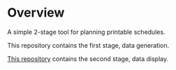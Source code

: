 # Overview
A simple 2-stage tool for planning printable schedules.

This repository contains the first stage, data generation.

[This repository](https://github.com/viljami-j/scheduler-webui) contains the second stage, data display.
